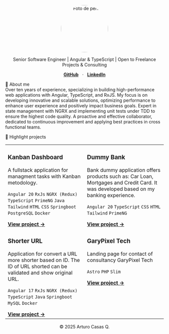 <style>
  .markdown-body h1 {
    text-align: center;
  }
</style>

<p align="center">
<img src="https://avatars.githubusercontent.com/u/7826568?v=4" alt="Foto de perfil" width="150" style="border-radius:50%;">
</p>

<p align="center">Senior Software Engineer | Angular & TypeScript | Open to Freelance Projects & Consulting</p>

<p align="center">
<a href="https://github.com/Artikunazo" target="_blank"><strong>GitHub</strong></a> &nbsp;&nbsp;&middot;&nbsp;&nbsp;
<a href="https://www.linkedin.com/in/arturocasasq/" target="_blank"><strong>LinkedIn</strong></a>
<!-- <a href="#" target="_blank"><strong>Blog</strong></a> -->
</p>

👋 About me <br />
Over ten years of experience, specializing in building high-performance web applications with Angular, TypeScript, and RxJS. 
My focus is on developing innovative and scalable solutions, optimizing performance to enhance user experience and positively impact business goals. Expert in state management with NGRX and implementing unit tests under TDD to ensure the highest code quality. A proactive and effective collaborator, dedicated to continuous improvement and applying best practices in cross functional teams.

🚀 Highlight projects
<table>
<tr>
<td width="50%" valign="top">
<h3>Kanban Dashboard</h3>
<p>A fullstack application for managment tasks with Kanban metodology.</p>
<p>
<code>Angular 20</code> <code>RxJs</code> <code>NGRX (Redux)</code> <code>TypeScript</code> <code>PrimeNG</code> <code>Java</code> <code>Tailwind</code> <code>HTML</code> <code>CSS</code> <code>Springboot</code> <code>PostgreSQL</code> <code>Docker</code> 
</p>
<a href="https://dashboard-kanban-two.vercel.app/" target="_blank"><strong>View project &rarr;</strong></a>
</td>
<td width="50%" valign="top">
<h3>Dummy Bank</h3>
<p>Bank dummy application offers products such as: Car Loan, Mortgages and Credit Card. It was developed based on my banking experience. </p>
<p>
<code>Angular 20</code> <code>TypeScript</code> <code>CSS</code> <code>HTML</code> <code>Tailwind</code> <code>PrimeNG</code>
</p>
<a href="https://artikunazo-dummybank.netlify.app/" target="_blank"><strong>View project &rarr;</strong></a>
</td>
</tr>
<tr>
<td width="50%" valign="top">
<h3>Shorter URL</h3>
<p>Application for convert a URL more shorter based on ID. The ID of URL shorted can be validated and show original URL.</p>
<p>
<code>Angular 17</code> <code>RxJs</code> <code>NGRX (Redux)</code> <code>TypeScript</code> <code>Java</code> <code>Springboot</code> <code>MySQL</code> <code>Docker</code> 
</p>
<a href="https://github.com/Artikunazo/shorter-url" target="_blank"><strong>View project &rarr;</strong></a>
</td>
<td width="50%" valign="top">
<h3>GaryPixel Tech</h3>
<p>Landing page for contact of consultancy GaryPixel Tech</p>
<p>
<code>Astro</code> <code>PHP</code> <code>Slim</code> 
</p>
<a href="https://garypixeltech.com/" target="_blank"><strong>View project &rarr;</strong></a>
</td>
</tr>
</table>

<p align="center">
&copy; 2025 Arturo Casas Q.
</p>